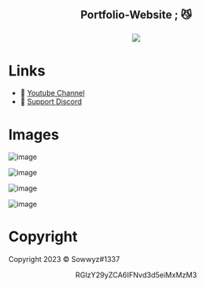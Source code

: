 <h2 align="center">
                          Portfolio-Website <strong>;</strong> 😼
<br>
<br>

<a href="https://discord.com/users/394251966571872256">
        <img src="https://lanyard-profile-readme.vercel.app/api/394251966571872256?idleMessage=%22May%20The%20Code%20Be%20With%20you%22&borderRadius=25px" />
    </a>
</p>


# Links
- 🔗 [Youtube Channel](https://www.youtube.com/channel/UC9_kma0SOd-oSe24gqpqqCA)
- 🔗 [Support Discord](https://discord.com/users/394251966571872256)

 

# Images 

![image](https://user-images.githubusercontent.com/88189918/235147412-981b010d-1074-49c7-ad45-efe637ff27ff.png)

![image](https://user-images.githubusercontent.com/88189918/235147377-97833e4e-b740-459e-919e-a0953a1661c0.png)

![image](https://user-images.githubusercontent.com/88189918/235147508-77b3eb9d-e542-4907-95a5-3b8a5625e57c.png)

![image](https://user-images.githubusercontent.com/88189918/235147527-1b7b8fe7-c237-433e-bdc5-ecd2268391af.png)








# Copyright 
Copyright 2023 © Sowwyz#1337

</h2>
<p align="center">
   RGlzY29yZCA6IFNvd3d5eiMxMzM3
<br>
